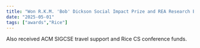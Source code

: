 ```yaml
---
title: "Won R.K.M. 'Bob' Dickson Social Impact Prize and REA Research Excellence Award"
date: "2025-05-01"
tags: ["awards","Rice"]
---
```

Also received ACM SIGCSE travel support and Rice CS conference funds.
